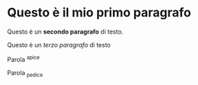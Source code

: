 <html>
  <head>
    <title>Introduzione HTML</title>
  </head>
  <body>
    <h1>Questo è il mio primo paragrafo</h1>
    <p>Questo è un <b>secondo paragrafo</b> di testo.</p>
    <p>Questo è un <i>terzo paragrafo</i> di testo</p>
    <p>Parola <sup>apice</sup></p>
    <p>Parola <sub>pedice</sub></p>
  </body>
</html>
